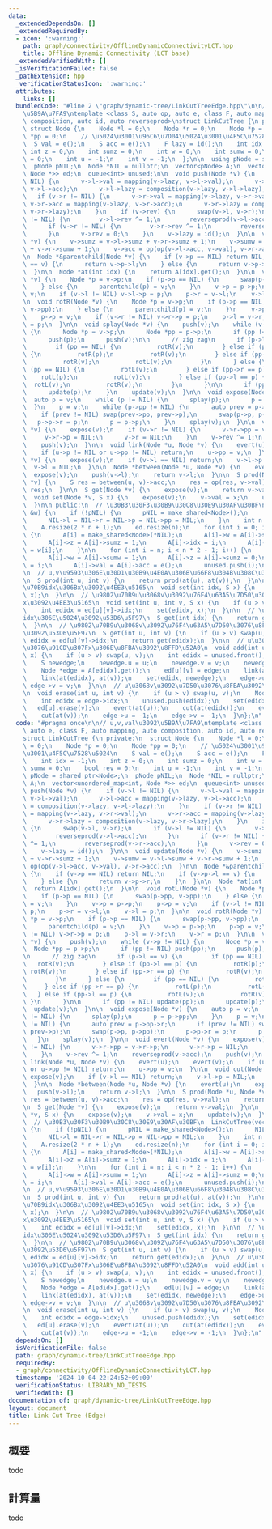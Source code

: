 ```yaml
---
data:
  _extendedDependsOn: []
  _extendedRequiredBy:
  - icon: ':warning:'
    path: graph/connectivity/OfflineDynamicConnectivityLCT.hpp
    title: Offline Dynamic Connectivity (LCT base)
  _extendedVerifiedWith: []
  _isVerificationFailed: false
  _pathExtension: hpp
  _verificationStatusIcon: ':warning:'
  attributes:
    links: []
  bundledCode: "#line 2 \"graph/dynamic-tree/LinkCutTreeEdge.hpp\"\n\n// u,v,val\u3092\
    \u5B9A\u7FA9\ntemplate <class S, auto op, auto e, class F, auto mapping, auto\
    \ composition, auto id, auto reverseprod>\nstruct LinkCutTree {\n private:\n \
    \ struct Node {\n    Node *l = 0;\n    Node *r = 0;\n    Node *p = 0;\n    Node\
    \ *pp = 0;\n    // \u5024\u3001\u96C6\u7D04\u5024\u3001\u4F5C\u7528\u5024\n  \
    \  S val = e();\n    S acc = e();\n    F lazy = id();\n    int idx = -1;\n   \
    \ int z = 0;\n    int sumz = 0;\n    int w = 0;\n    int sumw = 0;\n    bool rev\
    \ = 0;\n    int u = -1;\n    int v = -1;\n  };\n\n  using pNode = shared_ptr<Node>;\n\
    \  pNode pNIL;\n  Node *NIL = nullptr;\n  vector<pNode> A;\n  vector<unordered_map<int,\
    \ Node *>> ed;\n  queue<int> unused;\n\n  void push(Node *v) {\n    if (v->l !=\
    \ NIL) {\n      v->l->val = mapping(v->lazy, v->l->val);\n      v->l->acc = mapping(v->lazy,\
    \ v->l->acc);\n      v->l->lazy = composition(v->lazy, v->l->lazy);\n    }\n \
    \   if (v->r != NIL) {\n      v->r->val = mapping(v->lazy, v->r->val);\n     \
    \ v->r->acc = mapping(v->lazy, v->r->acc);\n      v->r->lazy = composition(v->lazy,\
    \ v->r->lazy);\n    }\n    if (v->rev) {\n      swap(v->l, v->r);\n      if (v->l\
    \ != NIL) {\n        v->l->rev ^= 1;\n        reverseprod(v->l->acc);\n      }\n\
    \      if (v->r != NIL) {\n        v->r->rev ^= 1;\n        reverseprod(v->r->acc);\n\
    \      }\n      v->rev = 0;\n    }\n    v->lazy = id();\n  }\n\n  void update(Node\
    \ *v) {\n    v->sumz = v->l->sumz + v->r->sumz + 1;\n    v->sumw = v->l->sumw\
    \ + v->r->sumw + 1;\n    v->acc = op(op(v->l->acc, v->val), v->r->acc);\n  }\n\
    \n  Node *&parentchild(Node *v) {\n    if (v->p == NIL) return NIL;\n    if (v->p->l\
    \ == v) {\n      return v->p->l;\n    } else {\n      return v->p->r;\n    }\n\
    \  }\n\n  Node *at(int idx) {\n    return A[idx].get();\n  }\n\n  void rotL(Node\
    \ *v) {\n    Node *p = v->p;\n    if (p->p == NIL) {\n      swap(p->pp, v->pp);\n\
    \    } else {\n      parentchild(p) = v;\n    }\n    v->p = p->p;\n    p->p =\
    \ v;\n    if (v->l != NIL) v->l->p = p;\n    p->r = v->l;\n    v->l = p;\n  }\n\
    \n  void rotR(Node *v) {\n    Node *p = v->p;\n    if (p->p == NIL) {\n      swap(p->pp,\
    \ v->pp);\n    } else {\n      parentchild(p) = v;\n    }\n    v->p = p->p;\n\
    \    p->p = v;\n    if (v->r != NIL) v->r->p = p;\n    p->l = v->r;\n    v->r\
    \ = p;\n  }\n\n  void splay(Node *v) {\n    push(v);\n    while (v->p != NIL)\
    \ {\n      Node *p = v->p;\n      Node *pp = p->p;\n      if (pp != NIL) push(pp);\n\
    \      push(p);\n      push(v);\n\n      // zig zag\n      if (p->l == v) {\n\
    \        if (pp == NIL) {\n          rotR(v);\n        } else if (pp->l == p)\
    \ {\n          rotR(p);\n          rotR(v);\n        } else if (pp->r == p) {\n\
    \          rotR(v);\n          rotL(v);\n        }\n      } else {\n        if\
    \ (pp == NIL) {\n          rotL(v);\n        } else if (pp->r == p) {\n      \
    \    rotL(p);\n          rotL(v);\n        } else if (pp->l == p) {\n        \
    \  rotL(v);\n          rotR(v);\n        }\n      }\n\n      if (pp != NIL) update(pp);\n\
    \      update(p);\n    }\n    update(v);\n  }\n\n  void expose(Node *v) {\n  \
    \  auto p = v;\n    while (p != NIL) {\n      splay(p);\n      p = p->pp;\n  \
    \  }\n    p = v;\n    while (p->pp != NIL) {\n      auto prev = p->pp->r;\n  \
    \    if (prev != NIL) swap(prev->pp, prev->p);\n      swap(p->p, p->pp);\n   \
    \   p->p->r = p;\n      p = p->p;\n    }\n    splay(v);\n  }\n\n  void evert(Node\
    \ *v) {\n    expose(v);\n    if (v->r != NIL) {\n      v->r->pp = v->r->p;\n \
    \     v->r->p = NIL;\n      v->r = NIL;\n    }\n    v->rev ^= 1;\n    reverseprod(v->acc);\n\
    \    push(v);\n  }\n\n  void link(Node *u, Node *v) {\n    evert(u);\n    evert(v);\n\
    \    if (u->p != NIL or u->pp != NIL) return;\n    u->pp = v;\n  }\n\n  void cut(Node\
    \ *v) {\n    expose(v);\n    if (v->l == NIL) return;\n    v->l->p = NIL;\n  \
    \  v->l = NIL;\n  }\n\n  Node *between(Node *u, Node *v) {\n    evert(u);\n  \
    \  expose(v);\n    push(v->l);\n    return v->l;\n  }\n\n  S prod(Node *u, Node\
    \ *v) {\n    S res = between(u, v)->acc;\n    res = op(res, v->val);\n    return\
    \ res;\n  }\n\n  S get(Node *v) {\n    expose(v);\n    return v->val;\n  }\n\n\
    \  void set(Node *v, S x) {\n    expose(v);\n    v->val = x;\n    update(v);\n\
    \  }\n\n public:\n  // \u30B3\u30F3\u30B9\u30C8\u30E9\u30AF\u30BF\n  LinkCutTree(vector<S>\
    \ &w) {\n    if (!pNIL) {\n      pNIL = make_shared<Node>();\n      NIL = pNIL.get();\n\
    \      NIL->l = NIL->r = NIL->p = NIL->pp = NIL;\n    }\n    int n = w.size();\n\
    \    A.resize(2 * n + 1);\n    ed.resize(n);\n    for (int i = 0; i < n; i++)\
    \ {\n      A[i] = make_shared<Node>(*NIL);\n      A[i]->w = A[i]->sumw = 0;\n\
    \      A[i]->z = A[i]->sumz = 1;\n      A[i]->idx = i;\n      A[i]->val = A[i]->acc\
    \ = w[i];\n    }\n\n    for (int i = n; i < n * 2 - 1; i++) {\n      A[i] = make_shared<Node>(*NIL);\n\
    \      A[i]->w = A[i]->sumw = 1;\n      A[i]->z = A[i]->sumz = 0;\n      A[i]->idx\
    \ = i;\n      A[i]->val = A[i]->acc = e();\n      unused.push(i);\n    }\n  }\n\
    \n  // u,v\u9593\u306E\u30D1\u30B9\u4E0A\u306B\u66F8\u304B\u308C\u305F\u7DCF\u7A4D\
    \n  S prod(int u, int v) {\n    return prod(at(u), at(v));\n  }\n\n  // \u9802\
    \u70B9idx\u306Bx\u3092\u4EE3\u5165\n  void set(int idx, S x) {\n    set(at(idx),\
    \ x);\n  }\n\n  // \u9802\u70B9u\u3068v\u3092\u76F4\u63A5\u7D50\u3076\u8FBA\u306B\
    x\u3092\u4EE3\u5165\n  void set(int u, int v, S x) {\n    if (u > v) swap(u, v);\n\
    \    int edidx = ed[u][v]->idx;\n    set(edidx, x);\n  }\n\n  // \u9802\u70B9\
    idx\u306E\u5024\u3092\u53D6\u5F97\n  S get(int idx) {\n    return get(at(idx));\n\
    \  }\n\n  // \u9802\u70B9u\u3068v\u3092\u76F4\u63A5\u7D50\u3076\u8FBA\u306E\u5024\
    \u3092\u53D6\u5F97\n  S get(int u, int v) {\n    if (u > v) swap(u, v);\n    int\
    \ edidx = ed[u][v]->idx;\n    return get(edidx);\n  }\n\n  // u\u3068v\u3092\u7D50\
    \u3076\u91CD\u307Fx\u306E\u8FBA\u3092\u8FFD\u52A0\n  void add(int u, int v, int\
    \ x) {\n    if (u > v) swap(u, v);\n    int edidx = unused.front();\n    unused.pop();\n\
    \    S newedge;\n    newedge.u = u;\n    newedge.v = v;\n    newedge.val = x;\n\
    \    Node *edge = A[edidx].get();\n    ed[u][v] = edge;\n    link(at(u), at(edidx));\n\
    \    link(at(edidx), at(v));\n    set(edidx, newedge);\n    edge->u = u;\n   \
    \ edge->v = v;\n  }\n\n  // u\u3068v\u3092\u7D50\u3076\u8FBA\u3092\u524A\u9664\
    \n  void erase(int u, int v) {\n    if (u > v) swap(u, v);\n    Node *edge = ed[u][v];\n\
    \    int edidx = edge->idx;\n    unused.push(edidx);\n    set(edidx, e());\n \
    \   ed[u].erase(v);\n    evert(at(u));\n    cut(at(edidx));\n    evert(at(edidx));\n\
    \    cut(at(v));\n    edge->u = -1;\n    edge->v = -1;\n  }\n};\n"
  code: "#pragma once\n\n// u,v,val\u3092\u5B9A\u7FA9\ntemplate <class S, auto op,\
    \ auto e, class F, auto mapping, auto composition, auto id, auto reverseprod>\n\
    struct LinkCutTree {\n private:\n  struct Node {\n    Node *l = 0;\n    Node *r\
    \ = 0;\n    Node *p = 0;\n    Node *pp = 0;\n    // \u5024\u3001\u96C6\u7D04\u5024\
    \u3001\u4F5C\u7528\u5024\n    S val = e();\n    S acc = e();\n    F lazy = id();\n\
    \    int idx = -1;\n    int z = 0;\n    int sumz = 0;\n    int w = 0;\n    int\
    \ sumw = 0;\n    bool rev = 0;\n    int u = -1;\n    int v = -1;\n  };\n\n  using\
    \ pNode = shared_ptr<Node>;\n  pNode pNIL;\n  Node *NIL = nullptr;\n  vector<pNode>\
    \ A;\n  vector<unordered_map<int, Node *>> ed;\n  queue<int> unused;\n\n  void\
    \ push(Node *v) {\n    if (v->l != NIL) {\n      v->l->val = mapping(v->lazy,\
    \ v->l->val);\n      v->l->acc = mapping(v->lazy, v->l->acc);\n      v->l->lazy\
    \ = composition(v->lazy, v->l->lazy);\n    }\n    if (v->r != NIL) {\n      v->r->val\
    \ = mapping(v->lazy, v->r->val);\n      v->r->acc = mapping(v->lazy, v->r->acc);\n\
    \      v->r->lazy = composition(v->lazy, v->r->lazy);\n    }\n    if (v->rev)\
    \ {\n      swap(v->l, v->r);\n      if (v->l != NIL) {\n        v->l->rev ^= 1;\n\
    \        reverseprod(v->l->acc);\n      }\n      if (v->r != NIL) {\n        v->r->rev\
    \ ^= 1;\n        reverseprod(v->r->acc);\n      }\n      v->rev = 0;\n    }\n\
    \    v->lazy = id();\n  }\n\n  void update(Node *v) {\n    v->sumz = v->l->sumz\
    \ + v->r->sumz + 1;\n    v->sumw = v->l->sumw + v->r->sumw + 1;\n    v->acc =\
    \ op(op(v->l->acc, v->val), v->r->acc);\n  }\n\n  Node *&parentchild(Node *v)\
    \ {\n    if (v->p == NIL) return NIL;\n    if (v->p->l == v) {\n      return v->p->l;\n\
    \    } else {\n      return v->p->r;\n    }\n  }\n\n  Node *at(int idx) {\n  \
    \  return A[idx].get();\n  }\n\n  void rotL(Node *v) {\n    Node *p = v->p;\n\
    \    if (p->p == NIL) {\n      swap(p->pp, v->pp);\n    } else {\n      parentchild(p)\
    \ = v;\n    }\n    v->p = p->p;\n    p->p = v;\n    if (v->l != NIL) v->l->p =\
    \ p;\n    p->r = v->l;\n    v->l = p;\n  }\n\n  void rotR(Node *v) {\n    Node\
    \ *p = v->p;\n    if (p->p == NIL) {\n      swap(p->pp, v->pp);\n    } else {\n\
    \      parentchild(p) = v;\n    }\n    v->p = p->p;\n    p->p = v;\n    if (v->r\
    \ != NIL) v->r->p = p;\n    p->l = v->r;\n    v->r = p;\n  }\n\n  void splay(Node\
    \ *v) {\n    push(v);\n    while (v->p != NIL) {\n      Node *p = v->p;\n    \
    \  Node *pp = p->p;\n      if (pp != NIL) push(pp);\n      push(p);\n      push(v);\n\
    \n      // zig zag\n      if (p->l == v) {\n        if (pp == NIL) {\n       \
    \   rotR(v);\n        } else if (pp->l == p) {\n          rotR(p);\n         \
    \ rotR(v);\n        } else if (pp->r == p) {\n          rotR(v);\n          rotL(v);\n\
    \        }\n      } else {\n        if (pp == NIL) {\n          rotL(v);\n   \
    \     } else if (pp->r == p) {\n          rotL(p);\n          rotL(v);\n     \
    \   } else if (pp->l == p) {\n          rotL(v);\n          rotR(v);\n       \
    \ }\n      }\n\n      if (pp != NIL) update(pp);\n      update(p);\n    }\n  \
    \  update(v);\n  }\n\n  void expose(Node *v) {\n    auto p = v;\n    while (p\
    \ != NIL) {\n      splay(p);\n      p = p->pp;\n    }\n    p = v;\n    while (p->pp\
    \ != NIL) {\n      auto prev = p->pp->r;\n      if (prev != NIL) swap(prev->pp,\
    \ prev->p);\n      swap(p->p, p->pp);\n      p->p->r = p;\n      p = p->p;\n \
    \   }\n    splay(v);\n  }\n\n  void evert(Node *v) {\n    expose(v);\n    if (v->r\
    \ != NIL) {\n      v->r->pp = v->r->p;\n      v->r->p = NIL;\n      v->r = NIL;\n\
    \    }\n    v->rev ^= 1;\n    reverseprod(v->acc);\n    push(v);\n  }\n\n  void\
    \ link(Node *u, Node *v) {\n    evert(u);\n    evert(v);\n    if (u->p != NIL\
    \ or u->pp != NIL) return;\n    u->pp = v;\n  }\n\n  void cut(Node *v) {\n   \
    \ expose(v);\n    if (v->l == NIL) return;\n    v->l->p = NIL;\n    v->l = NIL;\n\
    \  }\n\n  Node *between(Node *u, Node *v) {\n    evert(u);\n    expose(v);\n \
    \   push(v->l);\n    return v->l;\n  }\n\n  S prod(Node *u, Node *v) {\n    S\
    \ res = between(u, v)->acc;\n    res = op(res, v->val);\n    return res;\n  }\n\
    \n  S get(Node *v) {\n    expose(v);\n    return v->val;\n  }\n\n  void set(Node\
    \ *v, S x) {\n    expose(v);\n    v->val = x;\n    update(v);\n  }\n\n public:\n\
    \  // \u30B3\u30F3\u30B9\u30C8\u30E9\u30AF\u30BF\n  LinkCutTree(vector<S> &w)\
    \ {\n    if (!pNIL) {\n      pNIL = make_shared<Node>();\n      NIL = pNIL.get();\n\
    \      NIL->l = NIL->r = NIL->p = NIL->pp = NIL;\n    }\n    int n = w.size();\n\
    \    A.resize(2 * n + 1);\n    ed.resize(n);\n    for (int i = 0; i < n; i++)\
    \ {\n      A[i] = make_shared<Node>(*NIL);\n      A[i]->w = A[i]->sumw = 0;\n\
    \      A[i]->z = A[i]->sumz = 1;\n      A[i]->idx = i;\n      A[i]->val = A[i]->acc\
    \ = w[i];\n    }\n\n    for (int i = n; i < n * 2 - 1; i++) {\n      A[i] = make_shared<Node>(*NIL);\n\
    \      A[i]->w = A[i]->sumw = 1;\n      A[i]->z = A[i]->sumz = 0;\n      A[i]->idx\
    \ = i;\n      A[i]->val = A[i]->acc = e();\n      unused.push(i);\n    }\n  }\n\
    \n  // u,v\u9593\u306E\u30D1\u30B9\u4E0A\u306B\u66F8\u304B\u308C\u305F\u7DCF\u7A4D\
    \n  S prod(int u, int v) {\n    return prod(at(u), at(v));\n  }\n\n  // \u9802\
    \u70B9idx\u306Bx\u3092\u4EE3\u5165\n  void set(int idx, S x) {\n    set(at(idx),\
    \ x);\n  }\n\n  // \u9802\u70B9u\u3068v\u3092\u76F4\u63A5\u7D50\u3076\u8FBA\u306B\
    x\u3092\u4EE3\u5165\n  void set(int u, int v, S x) {\n    if (u > v) swap(u, v);\n\
    \    int edidx = ed[u][v]->idx;\n    set(edidx, x);\n  }\n\n  // \u9802\u70B9\
    idx\u306E\u5024\u3092\u53D6\u5F97\n  S get(int idx) {\n    return get(at(idx));\n\
    \  }\n\n  // \u9802\u70B9u\u3068v\u3092\u76F4\u63A5\u7D50\u3076\u8FBA\u306E\u5024\
    \u3092\u53D6\u5F97\n  S get(int u, int v) {\n    if (u > v) swap(u, v);\n    int\
    \ edidx = ed[u][v]->idx;\n    return get(edidx);\n  }\n\n  // u\u3068v\u3092\u7D50\
    \u3076\u91CD\u307Fx\u306E\u8FBA\u3092\u8FFD\u52A0\n  void add(int u, int v, int\
    \ x) {\n    if (u > v) swap(u, v);\n    int edidx = unused.front();\n    unused.pop();\n\
    \    S newedge;\n    newedge.u = u;\n    newedge.v = v;\n    newedge.val = x;\n\
    \    Node *edge = A[edidx].get();\n    ed[u][v] = edge;\n    link(at(u), at(edidx));\n\
    \    link(at(edidx), at(v));\n    set(edidx, newedge);\n    edge->u = u;\n   \
    \ edge->v = v;\n  }\n\n  // u\u3068v\u3092\u7D50\u3076\u8FBA\u3092\u524A\u9664\
    \n  void erase(int u, int v) {\n    if (u > v) swap(u, v);\n    Node *edge = ed[u][v];\n\
    \    int edidx = edge->idx;\n    unused.push(edidx);\n    set(edidx, e());\n \
    \   ed[u].erase(v);\n    evert(at(u));\n    cut(at(edidx));\n    evert(at(edidx));\n\
    \    cut(at(v));\n    edge->u = -1;\n    edge->v = -1;\n  }\n};\n"
  dependsOn: []
  isVerificationFile: false
  path: graph/dynamic-tree/LinkCutTreeEdge.hpp
  requiredBy:
  - graph/connectivity/OfflineDynamicConnectivityLCT.hpp
  timestamp: '2024-10-04 22:24:52+09:00'
  verificationStatus: LIBRARY_NO_TESTS
  verifiedWith: []
documentation_of: graph/dynamic-tree/LinkCutTreeEdge.hpp
layout: document
title: Link Cut Tree (Edge)
---
```


## 概要

todo

## 計算量
todo